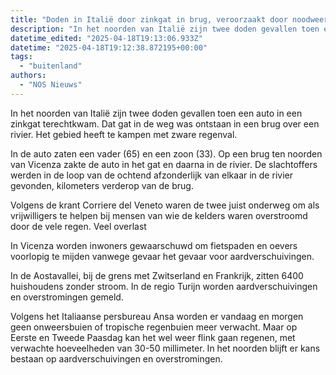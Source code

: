 ```yaml
---
title: "Doden in Italië door zinkgat in brug, veroorzaakt door noodweer"
description: "In het noorden van Italië zijn twee doden gevallen toen een auto in een zinkgat terechtkwam. Dat gat in de weg was ontstaan in een brug over een rivier"
datetime_edited: "2025-04-18T19:13:06.933Z"
datetime: "2025-04-18T19:12:38.872195+00:00"
tags:
  - "buitenland"
authors:
  - "NOS Nieuws"
---
```


In het noorden van Italië zijn twee doden gevallen toen een auto in een zinkgat terechtkwam. Dat gat in de weg was ontstaan in een brug over een rivier. Het gebied heeft te kampen met zware regenval.

In de auto zaten een vader (65) en een zoon (33). Op een brug ten noorden van Vicenza zakte de auto in het gat en daarna in de rivier. De slachtoffers werden in de loop van de ochtend afzonderlijk van elkaar in de rivier gevonden, kilometers verderop van de brug.

Volgens de krant Corriere del Veneto waren de twee juist onderweg om als vrijwilligers te helpen bij mensen van wie de kelders waren overstroomd door de vele regen.
Veel overlast

In Vicenza worden inwoners gewaarschuwd om fietspaden en oevers voorlopig te mijden vanwege gevaar het gevaar voor aardverschuivingen.

In de Aostavallei, bij de grens met Zwitserland en Frankrijk, zitten 6400 huishoudens zonder stroom. In de regio Turijn worden aardverschuivingen en overstromingen gemeld.

Volgens het Italiaanse persbureau Ansa worden er vandaag en morgen geen onweersbuien of tropische regenbuien meer verwacht. Maar op Eerste en Tweede Paasdag kan het wel weer flink gaan regenen, met verwachte hoeveelheden van 30-50 millimeter. In het noorden blijft er kans bestaan op aardverschuivingen en overstromingen.
